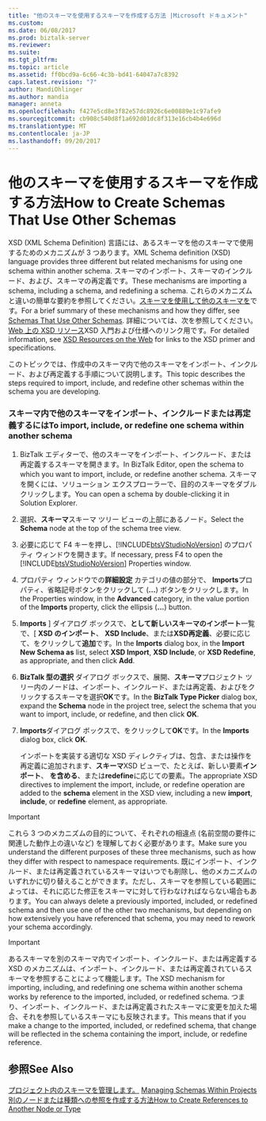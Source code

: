 ```yaml
---
title: "他のスキーマを使用するスキーマを作成する方法 |Microsoft ドキュメント"
ms.custom: 
ms.date: 06/08/2017
ms.prod: biztalk-server
ms.reviewer: 
ms.suite: 
ms.tgt_pltfrm: 
ms.topic: article
ms.assetid: ff0bcd9a-6c66-4c3b-bd41-64047a7c8392
caps.latest.revision: "7"
author: MandiOhlinger
ms.author: mandia
manager: anneta
ms.openlocfilehash: f427e5cd8e3f82e57dc8926c6e00889e1c97afe9
ms.sourcegitcommit: cb908c540d8f1a692d01dc8f313e16cb4b4e696d
ms.translationtype: MT
ms.contentlocale: ja-JP
ms.lasthandoff: 09/20/2017
---
```

# <a name="how-to-create-schemas-that-use-other-schemas"></a><span data-ttu-id="a3b8b-102">他のスキーマを使用するスキーマを作成する方法</span><span class="sxs-lookup"><span data-stu-id="a3b8b-102">How to Create Schemas That Use Other Schemas</span></span>
<span data-ttu-id="a3b8b-103">XSD (XML Schema Definition) 言語には、あるスキーマを他のスキーマで使用するためのメカニズムが 3 つあります。</span><span class="sxs-lookup"><span data-stu-id="a3b8b-103">XML Schema definition (XSD) language provides three different but related mechanisms for using one schema within another schema.</span></span> <span data-ttu-id="a3b8b-104">スキーマのインポート、スキーマのインクルード、および、スキーマの再定義です。</span><span class="sxs-lookup"><span data-stu-id="a3b8b-104">These mechanisms are importing a schema, including a schema, and redefining a schema.</span></span> <span data-ttu-id="a3b8b-105">これらのメカニズムと違いの簡単な要約を参照してください。[スキーマを使用して他のスキーマを](../core/schemas-that-use-other-schemas.md)です。</span><span class="sxs-lookup"><span data-stu-id="a3b8b-105">For a brief summary of these mechanisms and how they differ, see [Schemas That Use Other Schemas](../core/schemas-that-use-other-schemas.md).</span></span> <span data-ttu-id="a3b8b-106">詳細については、次を参照してください。 [Web 上の XSD リソース](../core/xsd-resources-on-the-web.md)XSD 入門および仕様へのリンク用です。</span><span class="sxs-lookup"><span data-stu-id="a3b8b-106">For detailed information, see [XSD Resources on the Web](../core/xsd-resources-on-the-web.md) for links to the XSD primer and specifications.</span></span>  
  
 <span data-ttu-id="a3b8b-107">このトピックでは、作成中のスキーマ内で他のスキーマをインポート、インクルード、および再定義する手順について説明します。</span><span class="sxs-lookup"><span data-stu-id="a3b8b-107">This topic describes the steps required to import, include, and redefine other schemas within the schema you are developing.</span></span>  
  
### <a name="to-import-include-or-redefine-one-schema-within-another-schema"></a><span data-ttu-id="a3b8b-108">スキーマ内で他のスキーマをインポート、インクルードまたは再定義するには</span><span class="sxs-lookup"><span data-stu-id="a3b8b-108">To import, include, or redefine one schema within another schema</span></span>  
  
1.  <span data-ttu-id="a3b8b-109">BizTalk エディターで、他のスキーマをインポート、インクルード、または再定義するスキーマを開きます。</span><span class="sxs-lookup"><span data-stu-id="a3b8b-109">In BizTalk Editor, open the schema to which you want to import, include, or redefine another schema.</span></span> <span data-ttu-id="a3b8b-110">スキーマを開くには、ソリューション エクスプローラーで、目的のスキーマをダブルクリックします。</span><span class="sxs-lookup"><span data-stu-id="a3b8b-110">You can open a schema by double-clicking it in Solution Explorer.</span></span>  
  
2.  <span data-ttu-id="a3b8b-111">選択、**スキーマ**スキーマ ツリー ビューの上部にあるノード。</span><span class="sxs-lookup"><span data-stu-id="a3b8b-111">Select the **Schema** node at the top of the schema tree view.</span></span>  
  
3.  <span data-ttu-id="a3b8b-112">必要に応じて F4 キーを押し、[!INCLUDE[btsVStudioNoVersion](../includes/btsvstudionoversion-md.md)] のプロパティ ウィンドウを開きます。</span><span class="sxs-lookup"><span data-stu-id="a3b8b-112">If necessary, press F4 to open the [!INCLUDE[btsVStudioNoVersion](../includes/btsvstudionoversion-md.md)] Properties window.</span></span>  
  
4.  <span data-ttu-id="a3b8b-113">プロパティ ウィンドウでの**詳細設定**  カテゴリの値の部分で、 **Imports**プロパティ、省略記号ボタンをクリックして (**...**) ボタンをクリックします。</span><span class="sxs-lookup"><span data-stu-id="a3b8b-113">In the Properties window, in the **Advanced** category, in the value portion of the **Imports** property, click the ellipsis (**...**) button.</span></span>  
  
5.  <span data-ttu-id="a3b8b-114">**Imports** ] ダイアログ ボックスで、**として新しいスキーマのインポート**一覧で、[ **XSD のインポート**、 **XSD Include**、または**XSD再定義**、必要に応じて、をクリックして**追加**です。</span><span class="sxs-lookup"><span data-stu-id="a3b8b-114">In the **Imports** dialog box, in the **Import New Schema as** list, select **XSD Import**, **XSD Include**, or **XSD Redefine**, as appropriate, and then click **Add**.</span></span>  
  
6.  <span data-ttu-id="a3b8b-115">**BizTalk 型の選択** ダイアログ ボックスで、展開、**スキーマ**プロジェクト ツリー内のノードは、インポート、インクルード、または再定義、およびをクリックするスキーマを選択**OK**です。</span><span class="sxs-lookup"><span data-stu-id="a3b8b-115">In the **BizTalk Type Picker** dialog box, expand the **Schema** node in the project tree, select the schema that you want to import, include, or redefine, and then click **OK**.</span></span>  
  
7.  <span data-ttu-id="a3b8b-116">**Imports**ダイアログ ボックスで、をクリックして**OK**です。</span><span class="sxs-lookup"><span data-stu-id="a3b8b-116">In the **Imports** dialog box, click **OK**.</span></span>  
  
     <span data-ttu-id="a3b8b-117">インポートを実装する適切な XSD ディレクティブは、包含、または操作を再定義に追加されます、**スキーマ**XSD ビューで、たとえば、新しい要素**インポート**、 **を含める**、または**redefine**に応じての要素。</span><span class="sxs-lookup"><span data-stu-id="a3b8b-117">The appropriate XSD directives to implement the import, include, or redefine operation are added to the **schema** element in the XSD view, including a new **import**, **include**, or **redefine** element, as appropriate.</span></span>  
  
> [!IMPORTANT]
>  <span data-ttu-id="a3b8b-118">これら 3 つのメカニズムの目的について、それぞれの相違点 (名前空間の要件に関連した動作上の違いなど) を理解しておく必要があります。</span><span class="sxs-lookup"><span data-stu-id="a3b8b-118">Make sure you understand the different purposes of these three mechanisms, such as how they differ with respect to namespace requirements.</span></span> <span data-ttu-id="a3b8b-119">既にインポート、インクルード、または再定義されているスキーマはいつでも削除し、他のメカニズムのいずれかに切り替えることができます。ただし、スキーマを参照している範囲によっては、それに応じた修正をスキーマに対して行わなければならない場合もあります。</span><span class="sxs-lookup"><span data-stu-id="a3b8b-119">You can always delete a previously imported, included, or redefined schema and then use one of the other two mechanisms, but depending on how extensively you have referenced that schema, you may need to rework your schema accordingly.</span></span>  
  
> [!IMPORTANT]
>  <span data-ttu-id="a3b8b-120">あるスキーマを別のスキーマ内でインポート、インクルード、または再定義する XSD のメカニズムは、インポート、インクルード、または再定義されているスキーマを参照することによって機能します。</span><span class="sxs-lookup"><span data-stu-id="a3b8b-120">The XSD mechanism for importing, including, and redefining one schema within another schema works by reference to the imported, included, or redefined schema.</span></span> <span data-ttu-id="a3b8b-121">つまり、インポート、インクルード、または再定義されたスキーマに変更を加えた場合、それを参照しているスキーマにも反映されます。</span><span class="sxs-lookup"><span data-stu-id="a3b8b-121">This means that if you make a change to the imported, included, or redefined schema, that change will be reflected in the schema containing the import, include, or redefine reference.</span></span>  
  
## <a name="see-also"></a><span data-ttu-id="a3b8b-122">参照</span><span class="sxs-lookup"><span data-stu-id="a3b8b-122">See Also</span></span>  
 <span data-ttu-id="a3b8b-123">[プロジェクト内のスキーマを管理します。](../core/managing-schemas-within-projects.md) </span><span class="sxs-lookup"><span data-stu-id="a3b8b-123">[Managing Schemas Within Projects](../core/managing-schemas-within-projects.md) </span></span>  
 [<span data-ttu-id="a3b8b-124">別のノードまたは種類への参照を作成する方法</span><span class="sxs-lookup"><span data-stu-id="a3b8b-124">How to Create References to Another Node or Type</span></span>](../core/how-to-create-references-to-another-node-or-type.md)